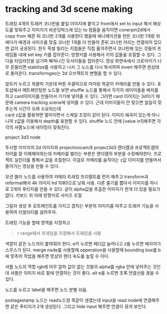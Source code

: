 # tracking and 3d scene making  

트래킹 4개의 트래커 코너핀을 붙일 이미지에 붙이고
from에서 set to input 해서 해상도를 맞춰주고
이미지가 바운딩박스에 있는 to 점들을 움직이면
conerpin2d에서 copy from 해준 뒤 
코너핀 2개를 사용한다 했을때 애니메이션을 만든 코너핀 1개랑
위에다가 배경과 사이즈를 맞출 코너핀 1개를 더 만들어 준뒤 
코너핀 끼리는 연결되어 있으면 값이 공유된다.
한두 픽셀 밀리는 지점들은 직접 옮겨주면서 코너핀에 있는 것들의 프레임들 내에 set key 키를 잡아준다. 방향키를 사용해서 키의 값들을 조절할 수 있다.
그다음 타임라인을 넘기며 삐져나간 모서리들을 잡아준다.
영상 화면속에서 크로마키가 너무 흔들리면 stabilize를 사용하고 나서 
그 노드를 다시 복사하여 invert 해주면 원상태로 돌아온다.
transformgeo는 3d 오브젝트의 변형을 할 수 있다.

알트키 누르고 좌클릭 가운데 버튼 우클릭으로 마야랑 똑같이 카메라를 만들 수 있다.
포토샵에서 메트페인팅한 노드들 보면 shuffle 노드를 통해서 각각의 레이어들을 배치를 하고 card이미지를 만들어서 거기에 넣어줄 수 있다.
그러면 card 이미지는 3d이기 때문에 camera tracking scene에 넣어줄 수 있다.
근데 이미지들이 안 맞으면 일일히 맞추는게 시간이 오래 소요되는데  
card z값을 활용하면 멀어지면서 스케일 조정이 같이 된다. 이미지 왜곡이 있는게 아니니까 z값을 이용해서 depth를 표현할 수 있다.
shuffle 노드 안에 [value in1]해주면 각각의 셔플노드에 네이밍이 맞춰진다.  

project 3d3 node

투사할 이미지의 2d 이미지와 projectioncam과 project3d3
랜더캠과 프로젝트캠의 차이를 잘 이해해야하는데 카메라를 벌리는 부분은 랜더캠의 부분을 수정해야한다.
프로젝트 실린더를 통해서 값을 조절한다. 이걸로 카메라를 움직이는 z값 이미지를 만들어서 들어가는 영상을 만들 수 있다. 

모션 블러 노드를 사용하여 카메라 트레킹
프리멀트를 먼저 해주고 
transform과 
reformat해서 4k 이미지 hd 1080으로 낮춰 사용.
다른 줄기를 뽑아서 
이미지를 하나로 2개의 푸티지를 만들 수 있다.
굳이 alpha값을 추출한 이미지가 한개 더 있을 필요가 없다. 
키보드 위 아래 방향키로 사이즈 조절 

그림자 생성 후 로토페인트를 가지고 겹치는 부분의 이미지를 따주고 트래커 기능을 사용하여 리얼리티를 살려주자.

트래킹 기능을 할때 영역을 지정하고 
>r range에서 프레임을 지정해서 트래킹을 사용

색깔이 같은 노드끼리 붙여줘야 한다.
e키 누르면 페더값 늘어나고 z를 누르면 베지어가 스무스가 된다.
merge node를 사용할때 opperation을 사용할때 bounding box를 b에 맞추어 작업을 해주면 
영상의 랜더 속도를 높힐 수 이다.

셔플 노드의 역할
rgb에 아무 알파 값이 없는 것들의 alpha를 rgba 안에 넣어주는 것인데 
셔플은 이미지 바로 밑에 연결하는 것이 좋다.
alt e를 누르면 초록 연결선을 끊을 수 있다.

노드를 누르고 label을 해주면 노드 분별 쉬움.

postagestamp 노드는 read노드랑 똑같이 생겼는데 input을 read node에 연결해주면 
같은 푸티지가 2개 생성된다. 그리고 hide input 해주면 연결이 끊겨 보인다.

